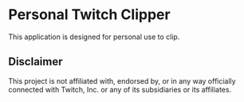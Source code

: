 # Personal Twitch Clipper

This application is designed for personal use to clip.

## Disclaimer

This project is not affiliated with, endorsed by, or in any way officially connected with Twitch, Inc. or any of its subsidiaries or its affiliates.
